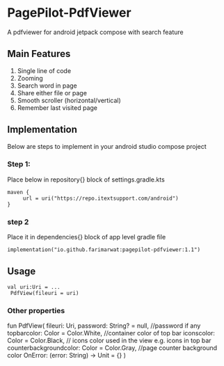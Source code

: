 # PagePilot-PdfViewer
A pdfviewer for android jetpack compose with search feature

## Main Features
1. Single line of code
2. Zooming
3. Search word in page
4. Share either file or page
5. Smooth scroller (horizontal/vertical)
6. Remember last visited page

## Implementation
Below are steps to implement in your android studio compose project
### Step 1:
Place below in repository{} block of settings.gradle.kts
```
maven {
     url = uri("https://repo.itextsupport.com/android")
}
```
### step 2 
Place it in dependencies{} block of app level gradle file
```
implementation("io.github.farimarwat:pagepilot-pdfviewer:1.1")
```

## Usage
```
val uri:Uri = ...
 PdfView(fileuri = uri)
```
### Other properties
fun PdfView(
    fileuri: Uri,
    password: String? = null, //password if any
    topbarcolor: Color = Color.White, //container color of top bar
    iconscolor: Color = Color.Black, // icons color used in the view e.g. icons in top bar
    counterbackgroundcolor: Color = Color.Gray, //page counter background color
    OnError: (error: String) -> Unit = {}
)
